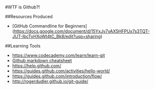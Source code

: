 #WTF is Github?!

##Resources Produced
* [GitHub Commandline for Beginners] (https://docs.google.com/document/d/15YxJv7vAX5HFPUx7s3TQT-JUT-IbcTyHXoWt4tC_Bk8/edit?usp=sharing)

##Learning Tools
* https://www.codecademy.com/learn/learn-git
* [Github markdown cheatsheet](https://github.com/adam-p/markdown-here/wiki/Markdown-Cheatsheet)
* https://help.github.com/
* https://guides.github.com/activities/hello-world/
* https://guides.github.com/introduction/flow/
* http://rogerdudler.github.io/git-guide/
